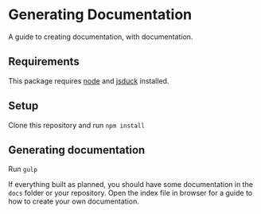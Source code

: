 # Generating Documentation

A guide to creating documentation, with documentation.

## Requirements

This package requires [node][node] and [jsduck][jsduck] installed.

## Setup

Clone this repository and run `npm install`

## Generating documentation

Run `gulp`

If everything built as planned, you should have some documentation in the `docs` folder or your repository. Open the index file in browser for a guide to how to create your own documentation.

[node]:   http://nodejs.org/
[jsduck]: https://github.com/senchalabs/jsduck
